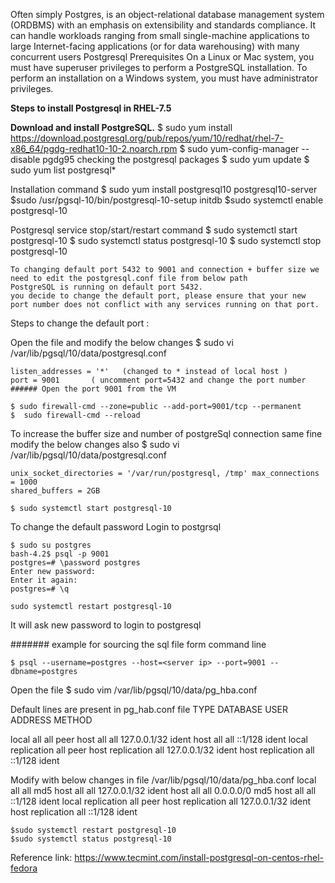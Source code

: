 Often simply Postgres, is an object-relational database management system (ORDBMS) with an emphasis on extensibility and standards compliance. It can handle workloads ranging from small single-machine applications to large Internet-facing applications (or for data warehousing) with many concurrent users Postgresql Prerequisites On a Linux or Mac system, you must have superuser privileges to perform a PostgreSQL installation. To perform an installation on a Windows system, you must have administrator privileges.

**Steps to install Postgresql in RHEL-7.5**

**Download and install PostgreSQL.**
    $ sudo yum install https://download.postgresql.org/pub/repos/yum/10/redhat/rhel-7-x86_64/pgdg-redhat10-10-2.noarch.rpm 
    $ sudo  yum-config-manager --disable pgdg95
checking the postgresql packages
    $ sudo yum update 
    $ sudo yum list postgresql*

Installation command 
    $ sudo yum install postgresql10 postgresql10-server
    $sudo /usr/pgsql-10/bin/postgresql-10-setup initdb
    $sudo systemctl enable postgresql-10

Postgresql service stop/start/restart command 
    $ sudo systemctl start postgresql-10
    $ sudo systemctl status postgresql-10 
    $ sudo systemctl stop postgresql-10

    To changing default port 5432 to 9001 and connection + buffer size we need to edit the postgresql.conf file from below path 
    PostgreSQL is running on default port 5432. 
    you decide to change the default port, please ensure that your new port number does not conflict with any services running on that port. 

Steps to change the default port :

Open the file  and modify the below changes 
    $ sudo vi /var/lib/pgsql/10/data/postgresql.conf

    listen_addresses = '*'   (changed to * instead of local host )
    port = 9001       ( uncomment port=5432 and change the port number 
    ###### Open the port 9001 from the VM 

    $ sudo firewall-cmd --zone=public --add-port=9001/tcp --permanent
    $  sudo firewall-cmd --reload
To increase the buffer size and number of postgreSql connection same fine modify the below changes also
    $ sudo vi /var/lib/pgsql/10/data/postgresql.conf 

    unix_socket_directories = '/var/run/postgresql, /tmp' max_connections = 1000
    shared_buffers = 2GB

    $ sudo systemctl start postgresql-10
To change the default password
Login to postgrsql

    $ sudo su postgres
    bash-4.2$ psql -p 9001
    postgres=# \password postgres
    Enter new password:
    Enter it again:
    postgres=# \q

    sudo systemctl restart postgresql-10
It will ask new password to login to postgresql

####### example for sourcing the sql file form command line

    $ psql --username=postgres --host=<server ip> --port=9001 --dbname=postgres 
Open the file
    $ sudo vim /var/lib/pgsql/10/data/pg_hba.conf

Default lines are present in pg_hab.conf file
TYPE DATABASE USER ADDRESS METHOD

local all all peer
host all all 127.0.0.1/32 ident
host all all ::1/128 ident
local replication all peer
host replication all 127.0.0.1/32 ident
host replication all ::1/128 ident

Modify with below changes in file /var/lib/pgsql/10/data/pg_hba.conf
local all all md5
host all all 127.0.0.1/32 ident
host all all 0.0.0.0/0 md5
host all all ::1/128 ident
local replication all peer
host replication all 127.0.0.1/32 ident
host replication all ::1/128 ident

    $sudo systemctl restart postgresql-10
    $sudo systemctl status postgresql-10
Reference link: https://www.tecmint.com/install-postgresql-on-centos-rhel-fedora